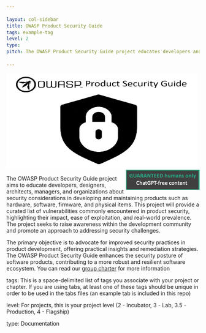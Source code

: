 ```yaml
---

layout: col-sidebar
title: OWASP Product Security Guide
tags: example-tag
level: 2
type: 
pitch: The OWASP Product Security Guide project educates developers and organizations on security considerations for various products, offering a curated list of vulnerabilities and promoting awareness and solutions within the development community.

---
```


<img src="Asset/OWASP Product Security Guide Logo.png" width="500" height ="250"><img src="Asset/humansonly.png" align="right"/>

  
The OWASP Product Security Guide project aims to educate developers, designers, architects, managers, and organizations about security considerations in developing and maintaining products such as hardware, software, firmware, and physical items. This project will provide a curated list of vulnerabilities commonly encountered in product security, highlighting their impact, ease of exploitation, and real-world prevalence. The project seeks to raise awareness within the development community and promote an approach to addressing security challenges.

The primary objective is to advocate for improved security practices in product development, offering practical insights and remediation strategies. The OWASP Product Security Guide enhances the security posture of software products, contributing to a more robust and resilient software ecosystem. You can read our [group charter](https://github.com/OWASP/www-project-product-security-guide/wiki/OWASP-Product-Security-Guide-Working-Group-Charter.) for more information


tags: This is a space-delimited list of tags you associate with your project or chapter.  If you are using tabs, at least one of these tags should be unique in order to be used in the tabs files (an example tab is included in this repo) 

level: For projects, this is your project level (2 - Incubator, 3 - Lab, 3.5 - Production, 4 - Flagship)

type: Documentation
